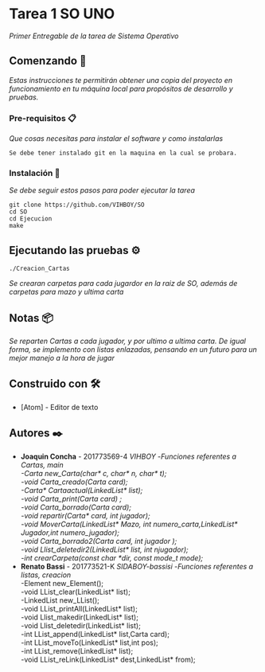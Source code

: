 # Tarea 1 SO UNO

_Primer Entregable de la tarea de Sistema Operativo_

## Comenzando 🚀

_Estas instrucciones te permitirán obtener una copia del proyecto en funcionamiento en tu máquina local para propósitos de desarrollo y pruebas._

### Pre-requisitos 📋

_Que cosas necesitas para instalar el software y como instalarlas_

```
Se debe tener instalado git en la maquina en la cual se probara.
```

### Instalación 🔧

_Se debe seguir estos pasos para poder ejecutar la tarea_

```
git clone https://github.com/VIHBOY/SO
cd SO
cd Ejecucion
make
```
## Ejecutando las pruebas ⚙️

```
./Creacion_Cartas
```
_Se crearan carpetas para cada jugardor en la raiz de SO, además de carpetas para mazo y ultima carta_

## Notas 📦

_Se reparten Cartas a cada jugador, y por ultimo a ultima carta._
_De igual forma, se implemento con listas enlazadas, pensando en un futuro para un mejor manejo a la hora de jugar_

## Construido con 🛠️

* [Atom] - Editor de texto

## Autores ✒️

* **Joaquin Concha** - 201773569-4 *VIHBOY*
   -_Funciones referentes a Cartas, main  
        -Carta new_Carta(char* c, char* n, char* t);    
        -void Carta_creado(Carta card);   
        -Carta* Cartaactual(LinkedList* list);    
        -void Carta_print(Carta card) ;  
        -void Carta_borrado(Carta card);  
        -void repartir(Carta* card, int jugador);    
        -void MoverCarta(LinkedList* Mazo, int numero_carta,LinkedList* Jugador,int numero_jugador);  
        -void Carta_borrado2(Carta card, int jugador );  
        -void Llist_deletedir2(LinkedList* list, int njugador);    
        -int crearCarpeta(const char *dir, const mode_t mode);_
* **Renato Bassi** - 201773521-K *SIDABOY-bassisi*
  -_Funciones referentes a listas, creacion_  
        -Element new_Element();  
        -void LList_clear(LinkedList* list);  
        -LinkedList new_LList();  
        -void LList_printAll(LinkedList* list);    
        -void Llist_makedir(LinkedList* list);  
        -void Llist_deletedir(LinkedList* list);  
        -int LList_append(LinkedList* list,Carta card);  
        -int LList_moveTo(LinkedList* list,int pos);  
        -int LList_remove(LinkedList* list);  
        -void LList_reLink(LinkedList* dest,LinkedList* from);
